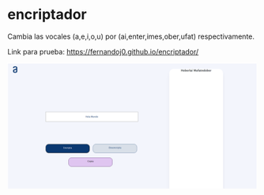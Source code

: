 # encriptador

Cambia las vocales (a,e,i,o,u) por (ai,enter,imes,ober,ufat) respectivamente.

Link para prueba: https://fernandoj0.github.io/encriptador/

![alt text](https://github.com/fernandoj0/encriptador/blob/main/vista_previa.png)
